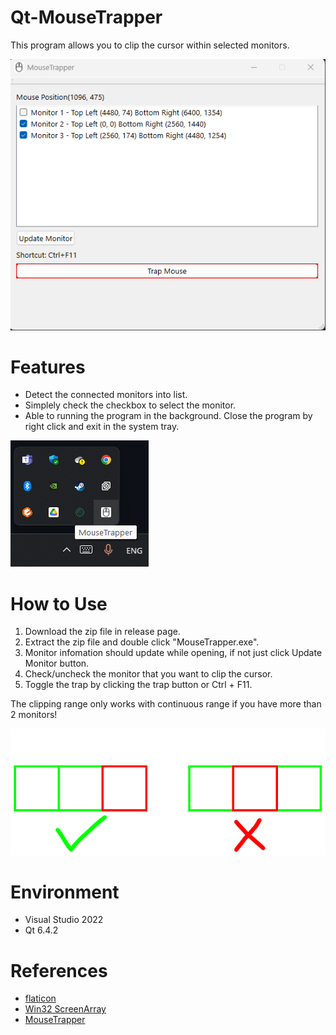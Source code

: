 # Qt-MouseTrapper

This program allows you to clip the cursor within selected monitors.

![demo_img1](/Img/img-1.png)

# Features

* Detect the connected monitors into list.
* Simplely check the checkbox to select the monitor.
* Able to running the program in the background. Close the program by right click and exit in the system tray.

![demo_img2](/Img/img-2.png)

# How to Use

1. Download the zip file in release page.
2. Extract the zip file and double click "MouseTrapper.exe".
3. Monitor infomation should update while opening, if not just click Update Monitor button.
4. Check/uncheck the monitor that you want to clip the cursor.
5. Toggle the trap by clicking the trap button or Ctrl + F11.

The clipping range only works with continuous range if you have more than 2 monitors!

![demo_img3](/Img/img-3.png)

# Environment

* Visual Studio 2022
* Qt 6.4.2

# References

* [flaticon](https://www.flaticon.com/free-icon/mouse_3249525?term=mouse&page=1&position=8&origin=search)
* [Win32 ScreenArray](https://gist.github.com/kaimingguo/f812ab420772c7f09e8bfd733c849345)
* [MouseTrapper](https://github.com/DreamyCecil/MouseTrapper)
